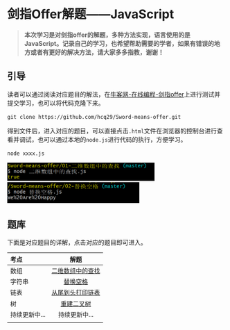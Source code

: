 # 剑指Offer解题——JavaScript

>  **本次学习是对剑指offer的解题，多种方法实现，语言使用的是JavaScript。记录自己的学习，也希望帮助需要的学者，如果有错误的地方或者有更好的解决方法，请大家多多指教，谢谢！**

## 引导

读者可以通过阅读对应题目的解法，在[牛客网-在线编程-剑指offer](https://www.nowcoder.com/ta/coding-interviews)上进行测试并提交学习，也可以将代码克隆下来。

```b
git clone https://github.com/hcq29/Sword-means-offer.git
```

得到文件后，进入对应的题目，可以直接点击`.html`文件在浏览器的控制台进行查看并调试，也可以通过本地的`node.js`进行代码的执行，方便学习。

```b
node xxxx.js
```

<img src="images/image-20200116140535097.png" alt="image-20200116140535097" style="zoom: 50%;" />

<img src="images/image-20200116140806972.png" alt="image-20200116140806972" style="zoom: 50%;" />

## 题库

下面是对应题目的详解，点击对应的题目即可进入。

| 考点          |                    解题                    |
| :------------ | :----------------------------------------: |
| 数组          | [二维数组中的查找](./01-二维数组中的查找/) |
| 字符串        |         [替换空格](./02-替换空格/)         |
| 链表          | [从尾到头打印链表](./03-从尾到头打印链表/) |
| 树            |       [重建二叉树](./04-重建二叉树/)       |
| 持续更新中... |               持续更新中...                |
|               |                                            |


